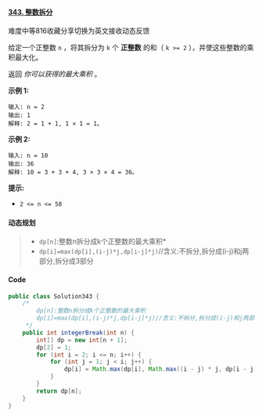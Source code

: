 #### [343. 整数拆分](https://leetcode.cn/problems/integer-break/)

难度中等816收藏分享切换为英文接收动态反馈

给定一个正整数 `n` ，将其拆分为 `k` 个 **正整数** 的和（ `k >= 2` ），并使这些整数的乘积最大化。

返回 *你可以获得的最大乘积* 。

**示例 1:**

```
输入: n = 2
输出: 1
解释: 2 = 1 + 1, 1 × 1 = 1。
```

**示例 2:**

```
输入: n = 10
输出: 36
解释: 10 = 3 + 3 + 4, 3 × 3 × 4 = 36。
```

**提示:**

- `2 <= n <= 58`

#### 动态规划

> * `dp[n]`:整数n拆分成k个正整数的最大乘积*
> * `dp[i]=max(dp[i],(i-j)*j,dp[i-j]*j)`//含义:不拆分,拆分成(i-j)和j两部分,拆分成3部分

#### Code

```java
public class Solution343 {
    /*
        dp[n]:整数n拆分成k个正整数的最大乘积
        dp[i]=max(dp[i],(i-j)*j,dp[i-j]*j)//含义:不拆分,拆分成(i-j)和j两部分,拆分成3部分
     */
    public int integerBreak(int n) {
        int[] dp = new int[n + 1];
        dp[2] = 1;
        for (int i = 2; i <= n; i++) {
            for (int j = 1; j < i; j++) {
                dp[i] = Math.max(dp[i], Math.max((i - j) * j, dp[i - j] * j));
            }
        }
        return dp[n];
    }
}
```